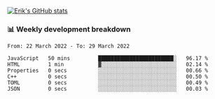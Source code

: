 [![Erik's GitHub stats](https://github-readme-stats.vercel.app/api?username=erik-petrov&theme=nightowl&show_icons=true)](https://github.com/anuraghazra/github-readme-stats)

### 📊 Weekly development breakdown
<!--START_SECTION:waka-->

```text
From: 22 March 2022 - To: 29 March 2022

JavaScript   50 mins         ████████████████████████░   96.17 %
HTML         1 min           ▓░░░░░░░░░░░░░░░░░░░░░░░░   02.14 %
Properties   0 secs          ░░░░░░░░░░░░░░░░░░░░░░░░░   00.66 %
C++          0 secs          ░░░░░░░░░░░░░░░░░░░░░░░░░   00.50 %
TOML         0 secs          ░░░░░░░░░░░░░░░░░░░░░░░░░   00.49 %
JSON         0 secs          ░░░░░░░░░░░░░░░░░░░░░░░░░   00.03 %
```

<!--END_SECTION:waka-->

